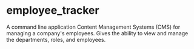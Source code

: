 # employee_tracker
A command line application Content Management Systems (CMS) for managing a company's employees. Gives the ability to view and manage the departments, roles, and employees.
